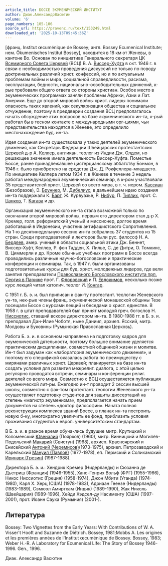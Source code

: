 ```yaml
---
article_title: БОССЕ ЭКУМЕНИЧЕСКИЙ ИНСТИТУТ
author: Диак.АлександрВасютин
volume: '6'
page_numbers: 105-106
source_url: https://pravenc.ru/text/153249.html
downloaded_at: '2025-10-13T09:45:36Z'
---
```


[франц. Institut œcuménique de Bossey; англ. Bossey Ecumenical Institute; нем. Ökumenisches Institut Bossey], находится в 18 км от Женевы, в кантоне Во. Основан по инициативе Генерального секретаря ЦК [Всемирного Совета Церквей](<https://pravenc.ru/text/Всемирного Совета Церквей.html>) (ВСЦ) В. А. [Виссер-Хуфта](https://pravenc.ru/text/Виссер-Хуфта.html) в окт. 1946 г. в связи с необходимостью проведения дискуссий не только по поводу доктринальных различий христ. конфессий, но и по актуальным проблемам войны и мира, социальной справедливости, расизма, эксплуатации, бедности, национально-освободительных движений, к-рые требовали общего ответа со стороны христиан. Особое место в экуменических программах заняли проблемы Африки, Азии и Лат. Америки. Еще до второй мировой войны христ. лидеры понимали опасность таких явлений, как секуляризация общества и социальное отчуждение, поэтому в преддверии создания ВСЦ предполагалось начать обсуждение этих вопросов на базе экуменического ин-та, к-рый работал бы в тесном контакте с международными орг-циями, чьи представительства находятся в Женеве, это определило местонахождение буд. ин-та.

Идея создания ин-та существовала у таких деятелей экуменического движения, как Секретарь Федерации Швейцарских протестантских Церквей д-р А. [Келлер](https://pravenc.ru/text/Келлер.html), англикан. теолог из Индии Дж. Олдем, но решающее значение имела деятельность Виссер-Хуфта. Поместье Боссе, ранее принадлежавшее цистерцианскому аббатству Бонмон, в 1946 г. было приобретено на средства Дж. Д. Рокфеллера-младшего. По инициативе Келлера летом 1934 г. в Женеве в течение 3 недель работал международный экуменический семинар, в к-ром участвовали 35 представителей христ. Церквей со всего мира, в т. ч. иером. [Кассиан](https://pravenc.ru/text/Кассиан.html) (Безобразов), Э. [Бруннер](https://pravenc.ru/text/Бруннер.html), М. [Дибелиус](https://pravenc.ru/text/Дибелиус.html); в дальнейшем идею создания ин-та поддержали К. [Барт](https://pravenc.ru/text/Барт.html), Ж. Курвуазье, Р. [Нибур](https://pravenc.ru/text/Нибур.html), П. [Тиллих](https://pravenc.ru/text/Тиллих.html), прот. С. [Цанков](https://pravenc.ru/text/Цанков.html), Т. [Кагава](https://pravenc.ru/text/Кагава.html) и др.

Организация экуменического ин-та стала возможной только по окончании второй мировой войны, первым его директором стал д-р Х. Кремер, голл. реформатский ученый и миссионер, долгое время работавший в Индонезии, участник антифашистского Сопротивления. На 1-ю десятинедельную сессию ин-та собрались 37 студентов из 15 стран. Среди преподавателей и лекторов были рус. философ Н. А. [Бердяев](https://pravenc.ru/text/Бердяев.html), амер. ученый в области социальной этики Дж. Беннет, Виссер-Хуфт, Келлер, Р. фон Тадден, Х. Лилье, С. де Дитри, О. Томкинс, В. Циммерли и др. Кроме обычных учебных программ в Боссе всегда проводились различные научно-богословские и практические конференции и семинары. Так, в 1947 г. были организованы подготовительные курсы для буд. христ. молодежных лидеров, где вели занятия преподаватели [Православного Богословского института прп. Сергия в Париже](<https://pravenc.ru/text/Православного Богословского института прп  Сергия в Париже.html>) прот. Г. [Флоровский](https://pravenc.ru/text/Флоровский.html) и П. [Евдокимов](https://pravenc.ru/text/Евдокимов.html), несколько позже курс лекций читал католич. теолог И. [Конгар](https://pravenc.ru/text/Конгар.html).

С 1951 г. Б. э. и. был приписан к фак-ту протестант. теологии Женевского ун-та, нек-рые члены франц. экуменической монашеской общины Тезе посещали Боссе с курсами лекций и беседами о христ. единстве. В 1958 г. в штат преподавателей был принят молодой греч. богослов Н. [Ниссиотис](https://pravenc.ru/text/Ниссиотис.html), ставший вскоре директором ин-та. В 1980-1988 гг. в Б. э. и. преподавал Дан-Илие Чоботя, ныне Даниил, архиеп. Ясский, митр. Молдовы и Буковины (Румынская Православная Церковь).

Работа Б. э. и. в основном направлена на подготовку кадров для экуменической дятельности, поэтому большое внимание уделяется практическим дисциплинам, совместной общинной жизни и молитве. Ин-т был задуман как «лаборатория экуменического движения», и поэтому его спецификой оказалась работа по преимуществу с мирянами различных христ. Церквей; планируется на базе ин-та создать условия для развития межрелиг. диалога, с этой целью регулярно проводятся встречи, семинары и конференции религ. деятелей со всего мира. Совместно с ВСЦ осуществляется публикация экуменической лит-ры. Ежегодно ин-т проводит 2 сессии высшей школы, совместно с фак-том протестант. теологии Женевского ун-та осуществляет подготовку студентов для защиты диссертаций на степень «магистр экуменизма», предполагается начать прием документов на степень «доктор философии». Начата полная реконструкция комплекса зданий Боссе, в планах ин-та построить новую б-ку, многократно увеличить ее фонд, приблизить условия проживания студентов к европ. университетским стандартам.

В Б. э. и. в разное время обуча-лись будущие митр. Крутицкий и Коломенский [Ювеналий](https://pravenc.ru/text/Ювеналий.html) (Поярков) (1960), митр. Винницкий и Могилёв-Подольский [Макарий](https://pravenc.ru/text/Макарий.html) (Свистун) (1968), архиеп. Красноярский и Енисейский [Антоний (Черемисов)](<https://pravenc.ru/text/Антоний (Черемисов).html>)(1973-1975), архиеп. Петрозаводский и Карельский [Мануил (Павлов)](<https://pravenc.ru/text/Мануил (Павлов).html>) (1977-1978), еп. Пермский и Соликамский [Иринарх (Грезин)](<https://pravenc.ru/text/Иринарх (Грезин).html>) (1987-1988).

Директора Б. э. и.: Хендрик Кремер (Нидерланды) и Сюзанна де Дьетриш (Франция) (1946-1955), Ханс-Генрих Вольф (ФРГ) (1955-1966), Никос Ниссиотис (Греция) (1958-1974), Джон Мбити (Уганда) (1974-1980), Карл Х. Херц (США) (1978-1983), Адриаан Геензе (Нидерланды) (1983-1989), Сэмюэл Амиртхам (Индия) (1989-1990), Жак Николь (Швейцария) (1989-1996), Хейди Хэдсел-ду Насименту (США) (1997-2001), прот. Иоанн Саука (Румыния) (2001-).

## Литература

Bossey: Two Vignettes from the Early Years: With Contributions of W. A. Visser't Hooft and Suzanne de Diétrich. Bossey, 1981;Mobbs A. Les origines et les premières années de l'Institut œcuménique de Bossey. Bossey, 1983; Weber H.-R. A Laboratory for Ecumenical Life: The Story of Bossey 1946-1996. Gen., 1996.

Диак.  Александр   Васютин

